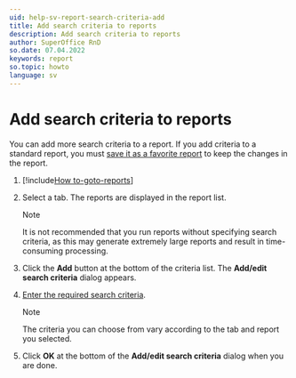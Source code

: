```yaml
---
uid: help-sv-report-search-criteria-add
title: Add search criteria to reports
description: Add search criteria to reports
author: SuperOffice RnD
so.date: 07.04.2022
keywords: report
so.topic: howto
language: sv
---
```


# Add search criteria to reports

You can add more search criteria to a report. If you add criteria to a standard report, you must [save it as a favorite report][1] to keep the changes in the report.

1. [!include[How to-goto-reports](../includes/goto-reports.md)]
2. Select a tab. The reports are displayed in the report list.

    > [!NOTE]
    > It is not recommended that you run reports without specifying search criteria, as this may generate extremely large reports and result in time-consuming processing.

3. Click the **Add** button at the bottom of the criteria list. The **Add/edit search criteria** dialog appears.
4. [Enter the required search criteria][2].

    > [!NOTE]
    > The criteria you can choose from vary according to the tab and report you selected.

5. Click **OK** at the bottom of the **Add/edit search criteria** dialog when you are done.

<!-- Referenced links -->
[1]: ../labels/add-format.md
[2]: ../../../search-options/learn/using-search-criteria.md

<!-- Referenced images -->

